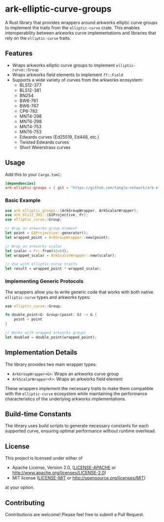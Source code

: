 # ark-elliptic-curve-groups

A Rust library that provides wrappers around arkworks elliptic curve groups to implement the traits from the `elliptic-curve` crate. This enables interoperability between arkworks curve implementations and libraries that rely on the `elliptic-curve` traits.

## Features

- Wraps arkworks elliptic curve groups to implement `elliptic-curve::Group`
- Wraps arkworks field elements to implement `ff::Field`
- Supports a wide variety of curves from the arkworks ecosystem:
  - BLS12-377
  - BLS12-381
  - BN254
  - BW6-761
  - BW6-767
  - CP6-782
  - MNT4-298
  - MNT6-298
  - MNT4-753
  - MNT6-753
  - Edwards curves (Ed25519, Ed448, etc.)
  - Twisted Edwards curves
  - Short Weierstrass curves

## Usage

Add this to your `Cargo.toml`:

```toml
[dependencies]
ark-elliptic-groups = { git = "https://github.com/tangle-network/ark-elliptic-curve-groups" }
```

### Basic Example

```rust
use ark_elliptic_groups::{ArkGroupWrapper, ArkScalarWrapper};
use ark_bls12_381::{G1Projective, Fr};
use elliptic_curve::Group;

// Wrap an arkworks group element
let point = G1Projective::generator();
let wrapped_point = ArkGroupWrapper::new(point);

// Wrap an arkworks scalar
let scalar = Fr::from(42u64);
let wrapped_scalar = ArkScalarWrapper::new(scalar);

// Use with elliptic-curve traits
let result = wrapped_point * wrapped_scalar;
```

### Implementing Generic Protocols

The wrappers allow you to write generic code that works with both native `elliptic-curve` types and arkworks types:

```rust
use elliptic_curve::Group;

fn double_point<G: Group>(point: G) -> G {
    point + point
}

// Works with wrapped arkworks groups
let doubled = double_point(wrapped_point);
```

## Implementation Details

The library provides two main wrapper types:

- `ArkGroupWrapper<G>`: Wraps an arkworks curve group
- `ArkScalarWrapper<F>`: Wraps an arkworks field element

These wrappers implement the necessary traits to make them compatible with the `elliptic-curve` ecosystem while maintaining the performance characteristics of the underlying arkworks implementations.

## Build-time Constants

The library uses build scripts to generate necessary constants for each supported curve, ensuring optimal performance without runtime overhead.

## License

This project is licensed under either of

- Apache License, Version 2.0, ([LICENSE-APACHE](LICENSE-APACHE) or http://www.apache.org/licenses/LICENSE-2.0)
- MIT license ([LICENSE-MIT](LICENSE-MIT) or http://opensource.org/licenses/MIT)

at your option.

## Contributing

Contributions are welcome! Please feel free to submit a Pull Request.
